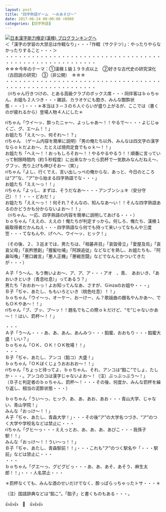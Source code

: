 ```yaml
---
layout: post
title: "四字熟語ゲーム　～おあそび～"
date: 2017-06-24 00:00:00 +0900
categories: [四字熟語]
---
```


[![](/syuusyuu9701/assets/images/四字熟語ゲーム-～おあそび～-br_c_3028_1.gif)](http://blog.with2.net/link.php?1659096:3028 "日本漢字能力検定(漢検) ブログランキングへ")[日本漢字能力検定(漢検) ブログランキングへ](http://blog.with2.net/link.php?1659096:3028)  
＜「漢字の学習の大禁忌は作輟なり」・・・「作輟（サクテツ）」：やったりやらなかったりすること・・・＞  
・・・・・・・・・・・・・・・・・・・・・・・・・・・・・・・・・・・・・・・・・・・・・・・・・・・・・・・・・  
☆☆☆今年のテーマ：①漢検１級１９９点以上　②好きな古代史の研究深化（古田説の研究）　③（非公開）　☆☆☆　　  
・・・・・・・・・・・・・・・・・・・・・・・・・・・・・・・・・・・・・・・・・・・・・・・・・・・・・・・・・  
（riちゃん行きつけの、とある高級クラブのボックス席・・・同伴客はｂｏちゃん、お姐も２人つき・・・雑談、カラオケにも飽き、みんな酣酔状態・・・）・・・＊本当は３－３の６人ぐらいが盛り上がるが、ここでは（書くのが疲れるから）登場人物４人にした＊  
  
riちゃん「ウイ～ッ、酔ったニャ～、よっしゃあ～！！やるで～・・・よじじゅくご、グ、エ～ム！！」  
お姐たち「ええ～っ、何それ～！？」  
riちゃん　（ゲーム内容を簡単に説明）「男の俺たち以外、みんなは四文字の漢字ならｏｋだよお～、たとえば焼肉定食でもｏｋ～！！」  
お姐たち「へえ～！！おっもしろそお～！！やるやるやるう！！順番に言っていって制限時間内（約５秒程度）に出来なかったら罰杯で一気飲みなんだねえ～、グフッ、売り上げも伸びそお～（笑）」  
riちゃん「よし、行くでえ、言い出しっぺの俺からな、あっと、今日のところは“ア”な、“ア”から始まる四字熟語でな・・・」  
お姐たち「ええ～っ！！」  
riちゃん「よっし、まずは、そうだなあ～・・・アンブンシュキ（安分守己）！！・・・どおだ！」  
お姐たち「ええ～っ！！何それ？そんなの、知んなあ～い！！そんな四字熟語あるのかどうかも分からないよお～！！」  
（riちゃん、一応、四字熟語の内容を簡単に説明してあげる・・・）  
ｂｏちゃん「ええの、ええの！俺たちが判定すっから。何しろ、俺たち、漢検１級取得者だかんねえ・・・四字熟語なら何でも持って来いってなもんや三度笠・・・てなもんや、げへへ、ウイ～ッ、ヒック！」  
  
（その後、２、３巡までは、男たちは、「相碁井目」「哀毀骨立」「愛屋及烏」「哀哀父母」「哀矜懲創」「握髪吐哺」「阿諛追従」などなどを熟し、お姐たちも、「阿鼻叫喚」「悪口雑言」「悪人正機」「悪戦苦闘」などでなんとかついてきたが・・・）  
  
Ａ子「う～ん、もう無いよお～、ア、ア、ア・・・アオ　、青、　あおいき、「あおいきといき（青息吐息）」ってあるう？」  
男たち「おおお～っ！よお知ってんなあ、さすが、Ｇinzaのお姐や・・・」  
Ｂ子「ぢゃ、あたし、ももいろといき（桃色吐息）！！」  
ｂｏちゃん「ウイ～っ、オーケー、おーけー、ん？歌謡曲の題名やんかあ～、でもＯＫやあ～！！」  
riちゃん「ブ、ブッ、ブ～ッ！！題名でもこの際ｏｋだけど、“モ”じゃないかあ～！！はい、罰杯～！！」  
  
・・・  
Ａ子「う～ん・・・あ、あ、あん、あんみつ・・・餡蜜、おおもり・・・餡蜜大盛！いい？」  
ｂｏちゃん「ＯＫ、ＯＫ！ＯＫ牧場！！」  
・・・  
Ｂ子「ぢゃ、あたし、アンコ（餡コ）大盛！」  
ｂｏちゃん「ＯＫぼくじょうおおおお～！！」  
riちゃん「ちょっと待ってよ、ｂｏちゃん、それ、アンコは“餡こ”でしょ、たしか・・・。アンコのコは漢字じゃないよお～！（注）ぶっぶっぶう～！」  
（Ｂ子と判定者のｂｏちゃん、罰杯～！・・・その後、何度か、みんな罰杯を繰り返し、相当の泥酔状態・・・）  
  
ｂｏちゃん「うい～っ、ヒック、あ、あ、あお、あお・・・青山大学、じゃない、青山学院！」  
みんな「おっけ～！！」  
Ａ子「ぢゃ、あたし、青森大学！」・・・その後“ア”の大学名つづき、“ア”のつく大学や学校名などは禁止に・・・  
riちゃん「グヒ～っ・・・ええっとお、あ、あ、あ、あびこ・・・我孫子駅！！」  
みんな「おっけ～！！うい～っ！！」  
Ｂ子「ぢゃ、あたし、青森駅前！！」・・・これも“ア”のつく駅名や「・・・駅前」などは禁止に・・・  
・・・  
ｂｏちゃん「グエ～っ、グビグビっ・・・あ、あ、あそ、あそう、麻生太郎！！」・・・人名禁止・・・  
  
＊罰杯なくても、みんな酒のせいだけでなく、酔っぱらっちゃったトサ・・・＊  
  
（注）国語辞典などは“餡こ”。「餡子」と書くものもある・・・。  
  
👍👍👍　🐔　👍👍👍  